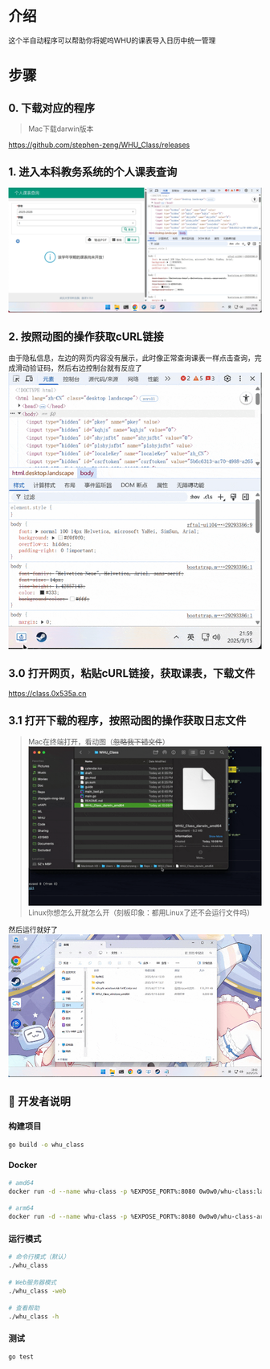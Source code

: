 # 介绍
这个半自动程序可以帮助你将妮呜WHU的课表导入日历中统一管理

# 步骤
## 0. 下载对应的程序
> Mac下载darwin版本
 
https://github.com/stephen-zeng/WHU_Class/releases

## 1. 进入本科教务系统的个人课表查询
![](https://raw.githubusercontent.com/stephen-zeng/WHU_Class/refs/heads/main/guide/1.jpg)

## 2. 按照动图的操作获取cURL链接
由于隐私信息，左边的网页内容没有展示，此时像正常查询课表一样点击查询，完成滑动验证码，然后右边控制台就有反应了
![](https://raw.githubusercontent.com/stephen-zeng/WHU_Class/refs/heads/main/guide/2.gif)

## 3.0 打开网页，粘贴cURL链接，获取课表，下载文件
https://class.0x535a.cn

## 3.1 打开下载的程序，按照动图的操作获取日志文件
> Mac在终端打开，看动图（~~忽略我下错文件~~）
> ![](https://raw.githubusercontent.com/stephen-zeng/WHU_Class/refs/heads/main/guide/4.gif)
> Linux你想怎么开就怎么开（刻板印象：都用Linux了还不会运行文件吗）

然后运行就好了
![](https://raw.githubusercontent.com/stephen-zeng/WHU_Class/refs/heads/main/guide/3.gif)

## 🚀 开发者说明

### 构建项目
```bash
go build -o whu_class
```

### Docker
```bash
# amd64
docker run -d --name whu-class -p %EXPOSE_PORT%:8080 0w0w0/whu-class:latest

# arm64
docker run -d --name whu-class -p %EXPOSE_PORT%:8080 0w0w0/whu-class-arm:latest
```

### 运行模式
```bash
# 命令行模式（默认）
./whu_class

# Web服务器模式
./whu_class -web

# 查看帮助
./whu_class -h
```

### 测试
```bash
go test
```
